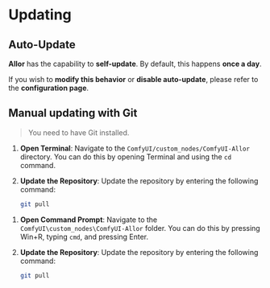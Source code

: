 # Updating

## Auto-Update

**Allor** has the capability to **self-update**. By default, this happens **once a day**.

If you wish to **modify this behavior** or **disable auto-update**, please refer to the **configuration page**.

## Manual updating with Git

> You need to have Git installed.

<tabs group="updating">
<tab title="Updating for Unix" group-key="unix">

1. **Open Terminal**: Navigate to the `ComfyUI/custom_nodes/ComfyUI-Allor` directory. You can do this by opening Terminal and using
   the `cd` command.

2. **Update the Repository**: Update the repository by entering the following command:

    ```bash
    git pull
    ```

</tab>
<tab title="Updating for Windows" group-key="windows">

1. **Open Command Prompt**: Navigate to the `ComfyUI\custom_nodes\ComfyUI-Allor` folder. You can do this by pressing <shortcut>
   Win+R</shortcut>, typing `cmd`, and pressing <shortcut>Enter</shortcut>.

2. **Update the Repository**: Update the repository by entering the following command:

    ```bash
    git pull
    ```

</tab>
</tabs>
